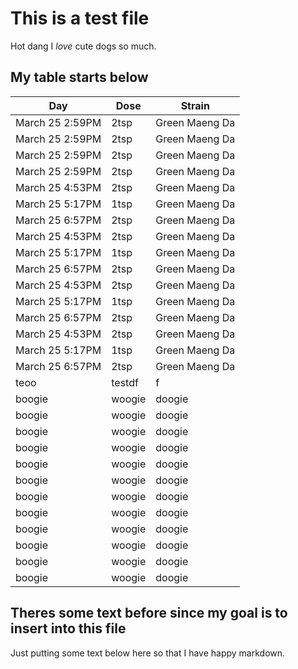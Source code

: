 # This is a test file
Hot dang I *love* cute dogs so much.

## My table starts below

| Day                | Dose    | Strain            |
| ------------------ | ------- | ----------------- |
| March 25 2:59PM    | 2tsp    | Green Maeng Da    |
| March 25 2:59PM    | 2tsp    | Green Maeng Da    |
| March 25 2:59PM    | 2tsp    | Green Maeng Da    |
| March 25 2:59PM    | 2tsp    | Green Maeng Da    |
| March 25 4:53PM    | 2tsp    | Green Maeng Da    |
| March 25 5:17PM    | 1tsp    | Green Maeng Da    |
| March 25 6:57PM    | 2tsp    | Green Maeng Da    |
| March 25 4:53PM    | 2tsp    | Green Maeng Da    |
| March 25 5:17PM    | 1tsp    | Green Maeng Da    |
| March 25 6:57PM    | 2tsp    | Green Maeng Da    |
| March 25 4:53PM    | 2tsp    | Green Maeng Da    |
| March 25 5:17PM    | 1tsp    | Green Maeng Da    |
| March 25 6:57PM    | 2tsp    | Green Maeng Da    |
| March 25 4:53PM    | 2tsp    | Green Maeng Da    |
| March 25 5:17PM    | 1tsp    | Green Maeng Da    |
| March 25 6:57PM    | 2tsp    | Green Maeng Da    |
| teoo | testdf | f | boogie | woogie | BEANS | IN | MY | MOUTH | 
| boogie | woogie | doogie | woogie | 
| boogie | woogie | doogie | woogie | 
| boogie | woogie | doogie | woogie | 
| boogie | woogie | doogie | woogie | 
| boogie | woogie | doogie | woogie | 
| boogie | woogie | doogie | woogie | 
| boogie | woogie | doogie | woogie | 
| boogie | woogie | doogie | woogie | 
| boogie | woogie | doogie | woogie | 
| boogie | woogie | doogie | woogie | 
| boogie | woogie | doogie | woogie | 
| boogie | woogie | doogie | woogie | toogie | 








## Theres some text before since my goal is to insert into this file
Just putting some text below here so that I have happy markdown.

